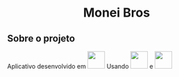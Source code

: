 <h1 align="center">Monei Bros</h1>
<h2>Sobre o projeto</h2>
Aplicativo desenvolvido em 
            <img src="https://cdn.jsdelivr.net/gh/devicons/devicon/icons/android/android-original.svg" width="40" height="40"/> Usando 
            <img src="https://cdn.jsdelivr.net/gh/devicons/devicon/icons/java/java-original.svg" width="40" height="40"/> e 
            <img src="https://cdn.jsdelivr.net/gh/devicons/devicon/icons/firebase/firebase-plain.svg" width="40" height="40"/>
          
